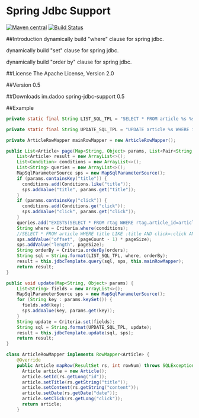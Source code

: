 Spring Jdbc Support
===================
[![Maven central](https://maven-badges.herokuapp.com/maven-central/im.dadoo/spring-jdbc-support/badge.svg)](https://maven-badges.herokuapp.com/maven-central/im.dadoo/spring-jdbc-support)
[![Build Status](https://travis-ci.org/dadooteam/spring-jdbc-support.svg?branch=master)](https://travis-ci.org/dadooteam/spring-jdbc-support)

##Introduction
dynamically build "where" clause for spring jdbc.

dynamically build "set" clause for spring jdbc.

dynamically build "order by" clause for spring jdbc.


##License
The Apache License, Version 2.0

##Version
0.5

##Downloads
	<dependency>
	  <groupId>im.dadoo</groupId>
	  <artifactId>spring-jdbc-support</artifactId>
	  <version>0.5</version>
	</dependency>

##Example
```java
private static final String LIST_SQL_TPL = "SELECT * FROM article %s %s LIMIT :offset,:length";

private static final String UPDATE_SQL_TPL = "UPDATE article %s WHERE id=:id";

private ArticleRowMapper mainRowMapper = new ArticleRowMapper();

public List<Article> page(Map<String, Object> params, List<Pair<String, Order>> orders, int pageCount, int pageSize) {
    List<Article> result = new ArrayList<>();
    List<Condition> conditions = new ArrayList<>();
    List<String> queries = new ArrayList<>();
    MapSqlParameterSource sps = new MapSqlParameterSource();
    if (params.containsKey("title")) {
      conditions.add(Conditions.like("title"));
      sps.addValue("title", params.get("title"));
    }
    if (params.containsKey("click")) {
      conditions.add(Conditions.ge("click"));
      sps.addValue("click", params.get("click"));
    }
    queries.add("EXISTS(SELECT * FROM rtag WHERE rtag.article_id=article.id)");
    String where = Criteria.where(conditions);
    //SELECT * FROM article WHERE title LIKE :title AND click=:click AND EXISTS(SELECT * FROM rtag WHERE rtag.article_id=article.id) ORDER BY id DESC LIMIT :offset,:length
    sps.addValue("offset", (pageCount - 1) * pageSize);
    sps.addValue("length", pageSize);
    String orderBy = Criteria.orderBy(orders);
    String sql = String.format(LIST_SQL_TPL, where, orderBy);
    result = this.jdbcTemplate.query(sql, sps, this.mainRowMapper);
    return result;
}

public void update(Map<String, Object> params) {
    List<String> fields = new ArrayList<>();
    MapSqlParameterSource sps = new MapSqlParameterSource();
    for (String key : params.keySet()) {
      fields.add(key);
      sps.addValue(key, params.get(key));
    }
    String update = Criteria.set(fields);
    String sql = String.format(UPDATE_SQL_TPL, update);
    result = this.jdbcTemplate.update(sql, sps);
    return result;
}

class ArticleRowMapper implements RowMapper<Article> {
    @Override
    public Article mapRow(ResultSet rs, int rowNum) throws SQLException {
      Article article = new Article();
      article.setId(rs.getLong("id"));
      article.setTitle(rs.getString("title"));
      article.setContent(rs.getString("content"));
      article.setDate(rs.getDate("date"));
      article.setClick(rs.getLong("click"));
      return article;
    }

```
